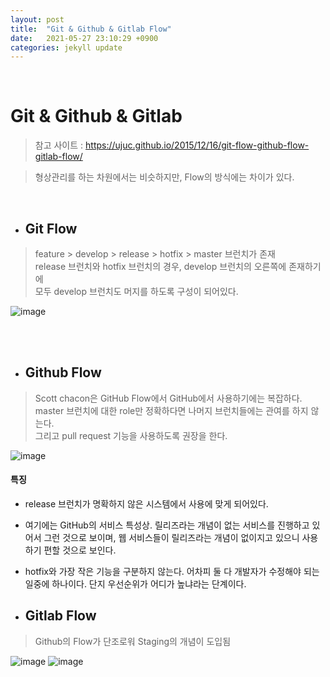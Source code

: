 ```yaml
---
layout: post
title:  "Git & Github & Gitlab Flow"
date:   2021-05-27 23:10:29 +0900
categories: jekyll update
---
```

<br>

# Git & Github & Gitlab
> 참고 사이트 : https://ujuc.github.io/2015/12/16/git-flow-github-flow-gitlab-flow/  

> 형상관리를 하는 차원에서는 비슷하지만, Flow의 방식에는 차이가 있다.  

<br>

- ## Git Flow
> feature > develop > release > hotfix > master 브런치가 존재  
 release 브런치와 hotfix 브런치의 경우, develop 브런치의 오른쪽에 존재하기에  
 모두 develop 브런치도 머지를 하도록 구성이 되어있다.

![image](https://user-images.githubusercontent.com/66704969/119842613-c8f1c780-bf41-11eb-9ecf-41df1cd2f3f5.png) 


<br><br>

- ## Github Flow
> Scott chacon은 GitHub Flow에서 GitHub에서 사용하기에는 복잡하다.  
master 브런치에 대한 role만 정확하다면 나머지 브런치들에는 관여를 하지 않는다.  
그리고 pull request 기능을 사용하도록 권장을 한다.

![image](https://cdn-ak.f.st-hatena.com/images/fotolife/s/shoma2da/20151104/20151104223339.png)

#### 특징
- release 브런치가 명확하지 않은 시스템에서 사용에 맞게 되어있다.
- 여기에는 GitHub의 서비스 특성상. 릴리즈라는 개념이 없는 서비스를 진행하고 있어서 그런 것으로 보이며, 웹 서비스들이 릴리즈라는 개념이 없이지고 있으니 사용하기 편할 것으로 보인다.
- hotfix와 가장 작은 기능을 구분하지 않는다. 어차피 둘 다 개발자가 수정해야 되는 일중에 하나이다. 단지 우선순위가 어디가 높냐라는 단계이다.

- ## Gitlab Flow
> Github의 Flow가 단조로워 Staging의 개념이 도입됨

![image](https://about.gitlab.com/images/git_flow/environment_branches.png)
![image](https://about.gitlab.com/images/git_flow/release_branches.png)